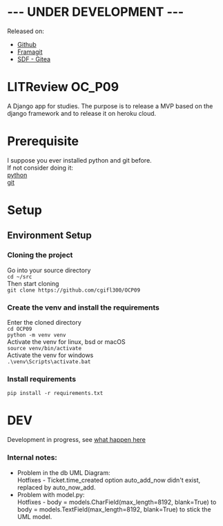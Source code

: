 # --- UNDER DEVELOPMENT ---
Released on:
- [Github](https://github.com/cgifl300/OCP09/)
- [Framagit](https://framagit.org/cgifl300/litreview/)
- [SDF - Gitea](https://git.sdf.org/elec/LITReview)


# LITReview OC_P09
A Django app for studies. The purpose is to release a MVP based on the django
framework and to release it on heroku cloud.

# Prerequisite
I suppose you ever installed python and git before.  
If not consider doing it:  
[python](https://www.python.org/)  
[git](https://www.git-scm.com/)  
# Setup
## Environment Setup
### Cloning the project
Go into your source directory  
`cd ~/src`  
Then start cloning  
`git clone https://github.com/cgifl300/OCP09`  
### Create the venv and install the requirements
Enter the cloned directory  
`cd OCP09`  
`python -m venv venv`  
Activate the venv for linux, bsd or macOS  
`source venv/bin/activate`  
Activate the venv for windows  
`.\venv\Scripts\activate.bat`

### Install requirements

`pip install -r requirements.txt`

# DEV

Development in progress, see [what happen here](kanban.md)

### Internal notes:

- Problem in the db UML Diagram:   
  Hotfixes - Ticket.time_created option auto_add_now didn't exist, replaced by
  auto_now_add.
- Problem with model.py:  
  Hotfixes - body = models.CharField(max_length=8192, blank=True) to body =
  models.TextField(max_length=8192, blank=True) to stick the UML model.